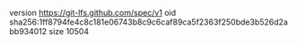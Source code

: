 version https://git-lfs.github.com/spec/v1
oid sha256:1ff8794fe4c8c181e06743b8c9c6caf89ca5f2363f250bde3b526d2abb934012
size 10504
